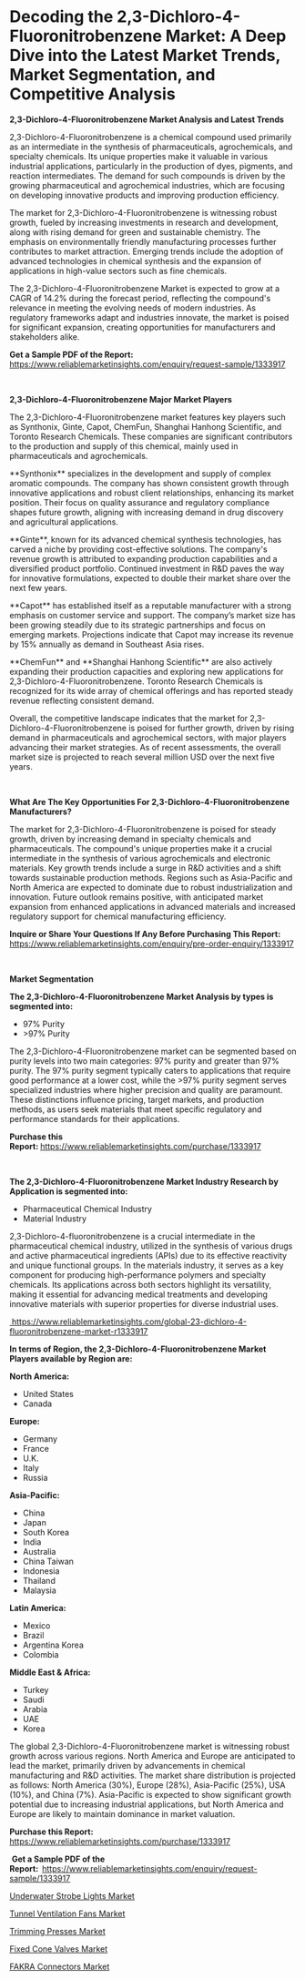 <p><h1>Decoding the 2,3-Dichloro-4-Fluoronitrobenzene Market: A Deep Dive into the Latest Market Trends, Market Segmentation, and Competitive Analysis</h1></p><p><strong>2,3-Dichloro-4-Fluoronitrobenzene Market Analysis and Latest Trends</strong></p>
<p><p>2,3-Dichloro-4-Fluoronitrobenzene is a chemical compound used primarily as an intermediate in the synthesis of pharmaceuticals, agrochemicals, and specialty chemicals. Its unique properties make it valuable in various industrial applications, particularly in the production of dyes, pigments, and reaction intermediates. The demand for such compounds is driven by the growing pharmaceutical and agrochemical industries, which are focusing on developing innovative products and improving production efficiency.</p><p>The market for 2,3-Dichloro-4-Fluoronitrobenzene is witnessing robust growth, fueled by increasing investments in research and development, along with rising demand for green and sustainable chemistry. The emphasis on environmentally friendly manufacturing processes further contributes to market attraction. Emerging trends include the adoption of advanced technologies in chemical synthesis and the expansion of applications in high-value sectors such as fine chemicals.</p><p>The 2,3-Dichloro-4-Fluoronitrobenzene Market is expected to grow at a CAGR of 14.2% during the forecast period, reflecting the compound's relevance in meeting the evolving needs of modern industries. As regulatory frameworks adapt and industries innovate, the market is poised for significant expansion, creating opportunities for manufacturers and stakeholders alike.</p></p>
<p><strong>Get a Sample PDF of the Report:&nbsp;</strong> <a href="https://www.reliablemarketinsights.com/enquiry/request-sample/1333917?utm_campaign=1584&utm_medium=2&utm_source=Github&utm_content=ia&utm_term=18102024&utm_id=23-dichloro-4-fluoronitrobenzene">https://www.reliablemarketinsights.com/enquiry/request-sample/1333917</a></p>
<p>&nbsp;</p>
<p><strong>2,3-Dichloro-4-Fluoronitrobenzene Major Market Players</strong></p>
<p><p>The 2,3-Dichloro-4-Fluoronitrobenzene market features key players such as Synthonix, Ginte, Capot, ChemFun, Shanghai Hanhong Scientific, and Toronto Research Chemicals. These companies are significant contributors to the production and supply of this chemical, mainly used in pharmaceuticals and agrochemicals.</p><p>**Synthonix** specializes in the development and supply of complex aromatic compounds. The company has shown consistent growth through innovative applications and robust client relationships, enhancing its market position. Their focus on quality assurance and regulatory compliance shapes future growth, aligning with increasing demand in drug discovery and agricultural applications.</p><p>**Ginte**, known for its advanced chemical synthesis technologies, has carved a niche by providing cost-effective solutions. The company's revenue growth is attributed to expanding production capabilities and a diversified product portfolio. Continued investment in R&D paves the way for innovative formulations, expected to double their market share over the next few years.</p><p>**Capot** has established itself as a reputable manufacturer with a strong emphasis on customer service and support. The company’s market size has been growing steadily due to its strategic partnerships and focus on emerging markets. Projections indicate that Capot may increase its revenue by 15% annually as demand in Southeast Asia rises.</p><p>**ChemFun** and **Shanghai Hanhong Scientific** are also actively expanding their production capacities and exploring new applications for 2,3-Dichloro-4-Fluoronitrobenzene. Toronto Research Chemicals is recognized for its wide array of chemical offerings and has reported steady revenue reflecting consistent demand.</p><p>Overall, the competitive landscape indicates that the market for 2,3-Dichloro-4-Fluoronitrobenzene is poised for further growth, driven by rising demand in pharmaceuticals and agrochemical sectors, with major players advancing their market strategies. As of recent assessments, the overall market size is projected to reach several million USD over the next five years.</p></p>
<p>&nbsp;</p>
<p><strong>What Are The Key Opportunities For 2,3-Dichloro-4-Fluoronitrobenzene Manufacturers?</strong></p>
<p><p>The market for 2,3-Dichloro-4-Fluoronitrobenzene is poised for steady growth, driven by increasing demand in specialty chemicals and pharmaceuticals. The compound's unique properties make it a crucial intermediate in the synthesis of various agrochemicals and electronic materials. Key growth trends include a surge in R&D activities and a shift towards sustainable production methods. Regions such as Asia-Pacific and North America are expected to dominate due to robust industrialization and innovation. Future outlook remains positive, with anticipated market expansion from enhanced applications in advanced materials and increased regulatory support for chemical manufacturing efficiency.</p></p>
<p><strong>Inquire or Share Your Questions If Any Before Purchasing This Report:</strong> <a href="https://www.reliablemarketinsights.com/enquiry/pre-order-enquiry/1333917?utm_campaign=1584&utm_medium=2&utm_source=Github&utm_content=ia&utm_term=18102024&utm_id=23-dichloro-4-fluoronitrobenzene">https://www.reliablemarketinsights.com/enquiry/pre-order-enquiry/1333917</a></p>
<p>&nbsp;</p>
<p><strong>Market Segmentation</strong></p>
<p><strong>The 2,3-Dichloro-4-Fluoronitrobenzene Market Analysis by types is segmented into:</strong></p>
<p><ul><li>97% Purity</li><li>>97% Purity</li></ul></p>
<p><p>The 2,3-Dichloro-4-Fluoronitrobenzene market can be segmented based on purity levels into two main categories: 97% purity and greater than 97% purity. The 97% purity segment typically caters to applications that require good performance at a lower cost, while the >97% purity segment serves specialized industries where higher precision and quality are paramount. These distinctions influence pricing, target markets, and production methods, as users seek materials that meet specific regulatory and performance standards for their applications.</p></p>
<p><strong>Purchase this Report:&nbsp;</strong><a href="https://www.reliablemarketinsights.com/purchase/1333917?utm_campaign=1584&utm_medium=2&utm_source=Github&utm_content=ia&utm_term=18102024&utm_id=23-dichloro-4-fluoronitrobenzene">https://www.reliablemarketinsights.com/purchase/1333917</a></p>
<p>&nbsp;</p>
<p><strong>The 2,3-Dichloro-4-Fluoronitrobenzene Market Industry Research by Application is segmented into:</strong></p>
<p><ul><li>Pharmaceutical Chemical Industry</li><li>Material Industry</li></ul></p>
<p><p>2,3-Dichloro-4-fluoronitrobenzene is a crucial intermediate in the pharmaceutical chemical industry, utilized in the synthesis of various drugs and active pharmaceutical ingredients (APIs) due to its effective reactivity and unique functional groups. In the materials industry, it serves as a key component for producing high-performance polymers and specialty chemicals. Its applications across both sectors highlight its versatility, making it essential for advancing medical treatments and developing innovative materials with superior properties for diverse industrial uses.</p></p>
<p><a href="https://www.reliablemarketinsights.com/global-23-dichloro-4-fluoronitrobenzene-market-r1333917?utm_campaign=1584&utm_medium=2&utm_source=Github&utm_content=ia&utm_term=18102024&utm_id=23-dichloro-4-fluoronitrobenzene">&nbsp;https://www.reliablemarketinsights.com/global-23-dichloro-4-fluoronitrobenzene-market-r1333917</a></p>
<p><strong>In terms of Region, the 2,3-Dichloro-4-Fluoronitrobenzene Market Players available by Region are:</strong></p>
<p>
    <p> <strong> North America: </strong>
        <ul>
            <li>United States</li>
            <li>Canada</li>
        </ul>
        </p> 
    <p> <strong> Europe: </strong>
        <ul>
            <li>Germany</li>
            <li>France</li>
            <li>U.K.</li>
            <li>Italy</li>
            <li>Russia</li>
        </ul>
        </p> 
    <p> <strong> Asia-Pacific: </strong>
        <ul>
            <li>China</li>
            <li>Japan</li>
            <li>South Korea</li>
            <li>India</li>
            <li>Australia</li>
            <li>China Taiwan</li>
            <li>Indonesia</li>
            <li>Thailand</li>
            <li>Malaysia</li>
        </ul>
        </p> 
    <p> <strong> Latin America: </strong>
        <ul>
            <li>Mexico</li>
            <li>Brazil</li>
            <li>Argentina Korea</li>
            <li>Colombia</li>
        </ul>
        </p> 
    <p> <strong> Middle East & Africa: </strong>
        <ul>
            <li>Turkey</li>
            <li>Saudi</li>
            <li>Arabia</li>
            <li>UAE</li>
            <li>Korea</li>
        </ul>
    </p>
    </p>
<p><p>The global 2,3-Dichloro-4-Fluoronitrobenzene market is witnessing robust growth across various regions. North America and Europe are anticipated to lead the market, primarily driven by advancements in chemical manufacturing and R&D activities. The market share distribution is projected as follows: North America (30%), Europe (28%), Asia-Pacific (25%), USA (10%), and China (7%). Asia-Pacific is expected to show significant growth potential due to increasing industrial applications, but North America and Europe are likely to maintain dominance in market valuation.</p></p>
<p><strong>Purchase this Report: </strong><a href="https://www.reliablemarketinsights.com/purchase/1333917?utm_campaign=1584&utm_medium=2&utm_source=Github&utm_content=ia&utm_term=18102024&utm_id=23-dichloro-4-fluoronitrobenzene">https://www.reliablemarketinsights.com/purchase/1333917</a></p>
<p>&nbsp;<strong>Get a Sample PDF of the Report:&nbsp;&nbsp;</strong><a href="https://www.reliablemarketinsights.com/enquiry/request-sample/1333917?utm_campaign=1584&utm_medium=2&utm_source=Github&utm_content=ia&utm_term=18102024&utm_id=23-dichloro-4-fluoronitrobenzene">https://www.reliablemarketinsights.com/enquiry/request-sample/1333917</a></p>
<p><strong></strong></p>
<p><p><a href="https://www.linkedin.com/pulse/deep-dive-underwater-strobe-lights-market-itstrends-segmentation-hiypf?utm_campaign=1584&utm_medium=2&utm_source=Github&utm_content=ia&utm_term=18102024&utm_id=23-dichloro-4-fluoronitrobenzene">Underwater Strobe Lights Market</a></p><p><a href="https://issuu.com/reportprime-2/docs/tunnel-ventilation-fans-market-size_d1d54c437b0b16?utm_campaign=1584&utm_medium=2&utm_source=Github&utm_content=ia&utm_term=18102024&utm_id=23-dichloro-4-fluoronitrobenzene">Tunnel Ventilation Fans Market</a></p><p><a href="https://www.linkedin.com/pulse/global-trimming-presses-nexus-sector-confluences-regional-ee0uf?utm_campaign=1584&utm_medium=2&utm_source=Github&utm_content=ia&utm_term=18102024&utm_id=23-dichloro-4-fluoronitrobenzene">Trimming Presses Market</a></p><p><a href="https://www.linkedin.com/pulse/global-fixed-cone-valves-nexus-sector-confluences-regional-catalysts-n2gbf?utm_campaign=1584&utm_medium=2&utm_source=Github&utm_content=ia&utm_term=18102024&utm_id=23-dichloro-4-fluoronitrobenzene">Fixed Cone Valves Market</a></p><p><a href="https://www.linkedin.com/pulse/fakra-connectors-market-dynamics-application-types-emerging-xqwre?utm_campaign=1584&utm_medium=2&utm_source=Github&utm_content=ia&utm_term=18102024&utm_id=23-dichloro-4-fluoronitrobenzene">FAKRA Connectors Market</a></p></p>